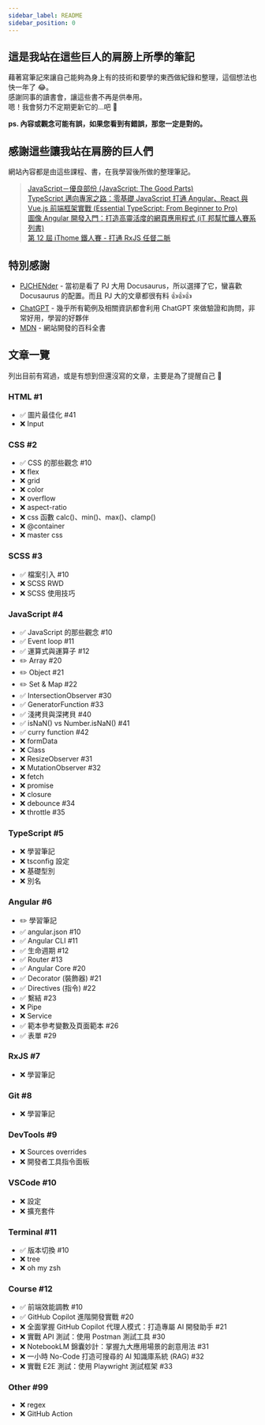 ```yaml
---
sidebar_label: README
sidebar_position: 0
---
```


## 這是我站在這些巨人的肩膀上所學的筆記

藉著寫筆記來讓自己能夠為身上有的技術和要學的東西做紀錄和整理，這個想法也快一年了 😂。<br />
感謝同事的讀書會，讓這些書不再是供奉用。<br />
嗯！我會努力不定期更新它的...吧 👊

**ps. 內容或觀念可能有誤，如果您看到有錯誤，那您一定是對的。**

## 感謝這些讓我站在肩膀的巨人們

網站內容都是由這些課程、書，在我學習後所做的整理筆記。

> [JavaScript－優良部份 (JavaScript: The Good Parts)](https://www.tenlong.com.tw/products/9789866840272)<br /> [TypeScript 邁向專家之路：零基礎 JavaScript 打通 Angular、React 與 Vue.js 前端框架實戰 (Essential TypeScript: From Beginner to Pro)](https://www.tenlong.com.tw/products/9789863126904)<br /> [圖像 Angular 開發入門：打造高靈活度的網頁應用程式 (iT 邦幫忙鐵人賽系列書)](https://www.tenlong.com.tw/products/9789864349821)<br /> [第 12 屆 iThome 鐵人賽 - 打通 RxJS 任督二脈](https://ithelp.ithome.com.tw/articles/10237728)

## 特別感謝

- [PJCHENder](https://pjchender.dev/) - 當初是看了 PJ 大用 Docusaurus，所以選擇了它，蠻喜歡 Docusaurus 的配置。而且 PJ 大的文章都很有料 👍👍👍
- [ChatGPT](https://chat.openai.com/) - 幾乎所有範例及相關資訊都會利用 ChatGPT 來做驗證和詢問，非常好用，學習的好夥伴
- [MDN](https://developer.mozilla.org/en-US/docs/Learn) - 網站開發的百科全書

## 文章一覽

列出目前有寫過，或是有想到但還沒寫的文章，主要是為了提醒自己 🤣

### HTML #1

- ✅ 圖片最佳化 #41
- ❌ Input

### CSS #2

- ✅ CSS 的那些觀念 #10
- ❌ flex
- ❌ grid
- ❌ color
- ❌ overflow
- ❌ aspect-ratio
- ❌ css 函數 calc()、min()、max()、clamp()
- ❌ @container
- ❌ master css

### SCSS #3

- ✅ 檔案引入 #10
- ❌ SCSS RWD
- ❌ SCSS 使用技巧

### JavaScript #4

- ✅ JavaScript 的那些觀念 #10
- ✅ Event loop #11
- ✅ 運算式與運算子 #12
- ✏️ Array #20
- ✏️ Object #21
- ✏️ Set & Map #22
- ✅ IntersectionObserver #30
- ✅ GeneratorFunction #33
- ✅ 淺拷貝與深拷貝 #40
- ✅ isNaN() vs Number.isNaN() #41
- ✅ curry function #42
- ❌ formData
- ❌ Class
- ❌ ResizeObserver #31
- ❌ MutationObserver #32
- ❌ fetch
- ❌ promise
- ❌ closure
- ❌ debounce #34
- ❌ throttle #35

### TypeScript #5

- ❌ 學習筆記
- ❌ tsconfig 設定
- ❌ 基礎型別
- ❌ 別名

### Angular #6

- ✏️ 學習筆記
- ✅ angular.json #10
- ✅ Angular CLI #11
- ✅ 生命週期 #12
- ✅ Router #13
- ✅ Angular Core #20
- ✅ Decorator (裝飾器) #21
- ✅ Directives (指令) #22
- ✅ 繫結 #23
- ❌ Pipe
- ❌ Service
- ✅ 範本參考變數及頁面範本 #26
- ✅ 表單 #29

### RxJS #7

- ❌ 學習筆記

### Git #8

- ❌ 學習筆記

### DevTools #9

- ❌ Sources overrides
- ❌ 開發者工具指令面板

### VSCode #10

- ❌ 設定
- ❌ 擴充套件

### Terminal #11

- ✅ 版本切換 #10
- ❌ tree
- ❌ oh my zsh

### Course #12

- ✅ 前端效能調教 #10
- ✅ GitHub Copilot 進階開發實戰 #20
- ❌ 全面掌握 GitHub Copilot 代理人模式：打造專屬 AI 開發助手 #21
- ❌ 實戰 API 測試：使用 Postman 測試工具 #30
- ❌ NotebookLM 錦囊妙計：掌握九大應用場景的創意用法 #31
- ❌ 一小時 No-Code 打造可搜尋的 AI 知識庫系統 (RAG) #32
- ❌ 實戰 E2E 測試：使用 Playwright 測試框架 #33

### Other #99

- ❌ regex
- ❌ GitHub Action
